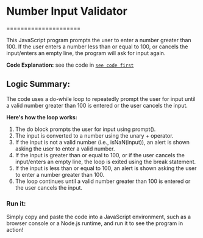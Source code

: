 # Number Input Validator
=====================

This JavaScript program prompts the user to enter a number greater than 100. If the user enters a number less than or equal to 100, or cancels the input/enters an empty line, the program will ask for input again.

**Code Explanation:**
see the code in <a href="code.js">`see code first`</a>

## Logic Summary:

The code uses a do-while loop to repeatedly prompt the user for input until a valid number greater than 100 is entered or the user cancels the input.

**Here's how the loop works:**

1. The do block prompts the user for input using prompt().
2. The input is converted to a number using the unary + operator.
3. If the input is not a valid number (i.e., isNaN(input)), an alert is shown asking the user to enter a valid number.
4. If the input is greater than or equal to 100, or if the user cancels the input/enters an empty line, the loop is exited using the break statement.
5. If the input is less than or equal to 100, an alert is shown asking the user to enter a number greater than 100.
6. The loop continues until a valid number greater than 100 is entered or the user cancels the input.
### Run it:

Simply copy and paste the code into a JavaScript environment, such as a browser console or a Node.js runtime, and run it to see the program in action!